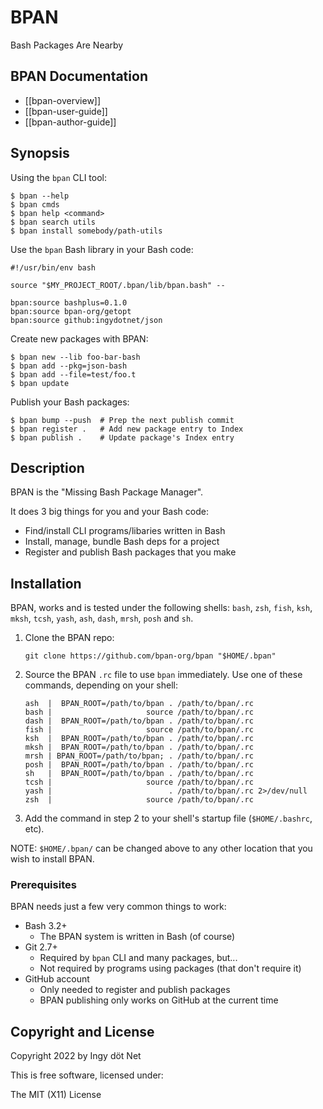 BPAN
====

Bash Packages Are Nearby


## BPAN Documentation

* [[bpan-overview]]
* [[bpan-user-guide]]
* [[bpan-author-guide]]


## Synopsis

Using the `bpan` CLI tool:
```
$ bpan --help
$ bpan cmds
$ bpan help <command>
$ bpan search utils
$ bpan install somebody/path-utils
```

Use the `bpan` Bash library in your Bash code:
```
#!/usr/bin/env bash

source "$MY_PROJECT_ROOT/.bpan/lib/bpan.bash" --

bpan:source bashplus=0.1.0
bpan:source bpan-org/getopt
bpan:source github:ingydotnet/json
```

Create new packages with BPAN:
```
$ bpan new --lib foo-bar-bash
$ bpan add --pkg=json-bash
$ bpan add --file=test/foo.t
$ bpan update
```

Publish your Bash packages:
```
$ bpan bump --push  # Prep the next publish commit
$ bpan register .   # Add new package entry to Index
$ bpan publish .    # Update package's Index entry
```


## Description

BPAN is the "Missing Bash Package Manager".

It does 3 big things for you and your Bash code:

* Find/install CLI programs/libaries written in Bash
* Install, manage, bundle Bash deps for a project
* Register and publish Bash packages that you make


## Installation

BPAN, works and is tested under the following shells: `bash`, `zsh`, `fish`,
`ksh`, `mksh`, `tcsh`, `yash`, `ash`, `dash`, `mrsh`, `posh` and `sh`.

1. Clone the BPAN repo:
   ```
   git clone https://github.com/bpan-org/bpan "$HOME/.bpan"
   ```

2. Source the BPAN `.rc` file to use `bpan` immediately.
   Use one of these commands, depending on your shell:
   ```
   ash  |  BPAN_ROOT=/path/to/bpan . /path/to/bpan/.rc
   bash |                     source /path/to/bpan/.rc
   dash |  BPAN_ROOT=/path/to/bpan . /path/to/bpan/.rc
   fish |                     source /path/to/bpan/.rc
   ksh  |  BPAN_ROOT=/path/to/bpan . /path/to/bpan/.rc
   mksh |  BPAN_ROOT=/path/to/bpan . /path/to/bpan/.rc
   mrsh | BPAN_ROOT=/path/to/bpan; . /path/to/bpan/.rc
   posh |  BPAN_ROOT=/path/to/bpan . /path/to/bpan/.rc
   sh   |  BPAN_ROOT=/path/to/bpan . /path/to/bpan/.rc
   tcsh |                     source /path/to/bpan/.rc
   yash |                          . /path/to/bpan/.rc 2>/dev/null
   zsh  |                     source /path/to/bpan/.rc
   ```

3. Add the command in step 2 to your shell's startup file (`$HOME/.bashrc`, etc).

NOTE: `$HOME/.bpan/` can be changed above to any other location that you wish to
install BPAN.


### Prerequisites

BPAN needs just a few very common things to work:

* Bash 3.2+
  * The BPAN system is written in Bash (of course)
* Git 2.7+
  * Required by `bpan` CLI and many packages, but...
  * Not required by programs using packages (that don't require it)
* GitHub account
  * Only needed to register and publish packages
  * BPAN publishing only works on GitHub at the current time


## Copyright and License

Copyright 2022 by Ingy döt Net

This is free software, licensed under:

The MIT (X11) License
